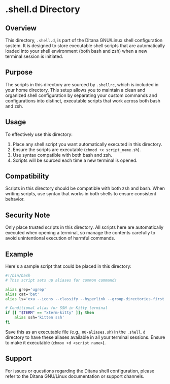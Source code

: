 # .shell.d Directory

## Overview
This directory, `.shell.d`, is part of the Ditana GNU/Linux shell configuration system. It is designed to store executable shell scripts that are automatically loaded into your shell environment (both bash and zsh) when a new terminal session is initiated.

## Purpose
The scripts in this directory are sourced by `.shellrc`, which is included in your home directory. This setup allows you to maintain a clean and organized shell configuration by separating your custom commands and configurations into distinct, executable scripts that work across both bash and zsh.

## Usage
To effectively use this directory:
1. Place any shell script you want automatically executed in this directory.
2. Ensure the scripts are executable (`chmod +x script_name.sh`).
3. Use syntax compatible with both bash and zsh.
4. Scripts will be sourced each time a new terminal is opened.

## Compatibility
Scripts in this directory should be compatible with both zsh and bash. When writing scripts, use syntax that works in both shells to ensure consistent behavior.

## Security Note
Only place trusted scripts in this directory. All scripts here are automatically executed when opening a terminal, so manage the contents carefully to avoid unintentional execution of harmful commands.

## Example
Here's a sample script that could be placed in this directory:

```bash
#!/bin/bash
# This script sets up aliases for common commands

alias grep='ugrep'
alias cat='bat'
alias ls='exa --icons --classify --hyperlink --group-directories-first'

# Conditional alias for SSH in Kitty terminal
if [[ "$TERM" == "xterm-kitty" ]]; then
    alias ssh='kitten ssh'
fi
```

Save this as an executable file (e.g., `00-aliases.sh`) in the `.shell.d` directory to have these aliases available in all your terminal sessions.
Ensure to make it executable (`chmox +d <script name>`).

## Support
For issues or questions regarding the Ditana shell configuration, please refer to the Ditana GNU/Linux documentation or support channels.
